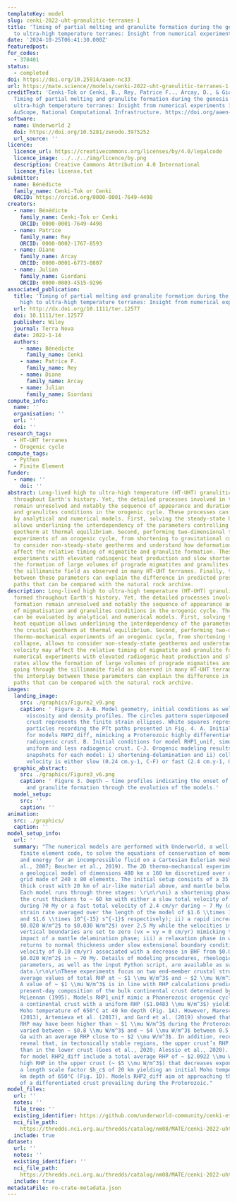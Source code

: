 ```yaml
---
templateKey: model
slug: cenki-2022-uht-granulitic-terranes-1
title: 'Timing of partial melting and granulite formation during the genesis of high
  to ultra‐high temperature terranes: Insight from numerical experiments'
date: '2024-10-25T06:41:30.000Z'
featuredpost:
for_codes:
  - 370401
status:
  - completed
doi: https://doi.org/10.25914/aaen-nc33
url: https://mate.science//models/cenki-2022-uht-granulitic-terranes-1
creditText: 'Cenki-Tok or Cenki, B., Rey, Patrice F.., Arcay, D., & Giordani, J. (2024).
  Timing of partial melting and granulite formation during the genesis of high to
  ultra‐high temperature terranes: Insight from numerical experiments [Data set].
  AuScope, National Computational Infrastructure. https://doi.org/aaen-nc33'
software:
  name: Underworld 2
  doi: https://doi.org/10.5281/zenodo.3975252
  url_source: ''
licence:
  licence_url: https://creativecommons.org/licenses/by/4.0/legalcode
  licence_image: ../../../img/licence/by.png
  description: Creative Commons Attribution 4.0 International
  licence_file: license.txt
submitter:
  name: Bénédicte
  family_name: Cenki-Tok or Cenki
  ORCID: https://orcid.org/0000-0001-7649-4498
creators:
  - name: Bénédicte
    family_name: Cenki-Tok or Cenki
    ORCID: 0000-0001-7649-4498
  - name: Patrice
    family_name: Rey
    ORCID: 0000-0002-1767-8593
  - name: Diane
    family_name: Arcay
    ORCID: 0000-0001-6773-0807
  - name: Julian
    family_name: Giordani
    ORCID: 0000-0003-4515-9296
associated_publication:
  title: 'Timing of partial melting and granulite formation during the genesis of
    high to ultra‐high temperature terranes: Insight from numerical experiments'
  url: http://dx.doi.org/10.1111/ter.12577
  doi: 10.1111/ter.12577
  publisher: Wiley
  journal: Terra Nova
  date: 2022-1-14
  authors:
    - name: Bénédicte
      family_name: Cenki
    - name: Patrice F.
      family_name: Rey
    - name: Diane
      family_name: Arcay
    - name: Julian
      family_name: Giordani
compute_info:
  name: ''
  organisation: ''
  url: ''
  doi: ''
research_tags:
  - HT‐UHT terranes
  - Orogenic cycle
compute_tags:
  - Python
  - Finite Element
funder:
  - name: ''
    doi: ''
abstract: Long‐lived high to ultra‐high temperature (HT‐UHT) granulitic terranes formed
  throughout Earth's history. Yet, the detailed processes involved in their formation
  remain unresolved and notably the sequence of appearance and duration of migmatisation
  and granulites conditions in the orogenic cycle. These processes can be evaluated
  by analytical and numerical models. First, solving the steady‐state heat equation
  allows underlining the interdependency of the parameters controlling the crustal
  geotherm at thermal equilibrium. Second, performing two‐dimensional thermo‐mechanical
  experiments of an orogenic cycle, from shortening to gravitational collapse, allows
  to consider non‐steady‐state geotherms and understand how deformation velocity may
  affect the relative timing of migmatite and granulite formation. These numerical
  experiments with elevated radiogenic heat production and slow shortening rates allow
  the formation of large volumes of prograde migmatites and granulites going through
  the sillimanite field as observed in many HT‐UHT terranes. Finally, the interplay
  between these parameters can explain the difference in predicted pressure‐temperature‐time
  paths that can be compared with the natural rock archive.
description: Long-lived high to ultra-high temperature (HT-UHT) granulitic terranes
  formed throughout Earth's history. Yet, the detailed processes involved in their
  formation remain unresolved and notably the sequence of appearance and duration
  of migmatisation and granulites conditions in the orogenic cycle. These processes
  can be evaluated by analytical and numerical models. First, solving the steady-state
  heat equation allows underlining the interdependency of the parameters controlling
  the crustal geotherm at thermal equilibrium. Second, performing two-dimensional
  thermo-mechanical experiments of an orogenic cycle, from shortening to gravitational
  collapse, allows to consider non-steady-state geotherms and understand how deformation
  velocity may affect the relative timing of migmatite and granulite formation. These
  numerical experiments with elevated radiogenic heat production and slow shortening
  rates allow the formation of large volumes of prograde migmatites and granulites
  going through the sillimanite field as observed in many HT-UHT terranes. Finally,
  the interplay between these parameters can explain the difference in predicted pressure-temperature-time
  paths that can be compared with the natural rock archive.
images:
  landing_image:
    src: ./graphics/Figure2_v9.png
    caption: ' Figure 2. A-B. Model geometry, initial conditions as well as geotherm,
      viscosity and density profiles. The circles pattern superimposed on the continental
      crust represents the finite strain ellipses. White squares represent the Lagrangian
      particles recording the PTt paths presented in Fig. 4. A. Initial conditions
      for models RHP2_diff, mimicking a Proterozoic highly differentiated and highly
      radiogenic crust. B. Initial conditions for model RHP1_unif, simulating a Phanerozoic
      uniform and less radiogenic crust. C-J. Orogenic modeling results showing two
      snapshots for each model: i) shortening-delamination and ii) collapse. Shortening
      velocity is either slow (0.24 cm.y-1, C-F) or fast (2.4 cm.y-1, G-J).'
  graphic_abstract:
    src: ./graphics/Figure3_v6.png
    caption: ' Figure 3. Depth – time profiles indicating the onset of partial melting
      and granulite formation through the evolution of the models.'
  model_setup:
    src: ''
    caption: ''
animation:
  src: ./graphics/
  caption: ''
model_setup_info:
  url: ''
  summary: "The numerical models are performed with Underworld, a well-tested open-source
    finite element code, to solve the equations of conservation of momentum, mass,
    and energy for an incompressible fluid on a Cartesian Eulerian mesh (Moresi et
    al., 2007; Beucher et al., 2019). The 2D thermo-mechanical experiments involve
    a geological model of dimensions 480 km x 160 km discretized over a computational
    grid made of 240 x 80 elements. The initial setup consists of a 35 km or 40 km
    thick crust with 20 km of air-like material above, and mantle below (Fig. 2A-B).
    Each model runs through three stages: \r\n\r\ni) a shortening phase during which
    the crust thickens to ~ 60 km with either a slow total velocity of 0.24 cm/yr
    during 70 My or a fast total velocity of 2.4 cm/yr during ~ 7 My (delivering a
    strain rate averaged over the length of the model of $1.6 \\times 10^{-16} s^{-1}$
    and $1.6 \\times 10^{-15} s^{-1}$ respectively); ii) a rapid increase in BHF (from
    $0.020 W/m^2$ to $0.030 W/m^2$) over 2.5 My while the velocities imposed on the
    vertical boundaries are set to zero (vx = vy = 0 cm/yr) mimicking the thermal
    impact of a mantle delamination phase; iii) a relaxation phase in which the crust
    returns to normal thickness under slow extensional boundary conditions (total
    velocity of 0.10 cm/yr) associated with a decrease in BHF from $0.030 W/m^2$ to
    $0.020 W/m^2$ in ~ 70 My. Details of modeling procedures, rheological and thermal
    parameters, as well as the input Python script, are available as supplementary
    data.\r\n\r\nThese experiments focus on two end-member crustal structures with
    average values of total RHP at ~ $1 \\mu W/m^3$ and ~ $2 \\mu W/m^3$ (Fig. 2).
    A value of ~ $1 \\mu W/m^3$ is in line with RHP calculations predicted from the
    present-day composition of the bulk continental crust determined by Taylor and
    McLennan (1995). Models RHP1_unif mimic a Phanerozoic orogenic cycle involving
    a continental crust with a uniform RHP ($1.0483 \\mu W/m^3$) yielding an initial
    Moho temperature of 650°C at 40 km depth (Fig. 1A). However, Mareschal and Jaupart
    (2013), Artemieva et al. (2017), and Gard et al. (2019) showed that the crustal
    RHP may have been higher than ~ $1 \\mu W/m^3$ during the Proterozoic, having
    varied between ~ $0.8 \\mu W/m^3$ and ~ $4 \\mu W/m^3$ between 0.5 Ga and 2.5
    Ga with an average RHP close to ~ $2 \\mu W/m^3$. In addition, recent studies
    reveal that, in tectonically stable regions, the upper crust’s RHP may be higher
    than in the lower crust (Goes et al., 2020; Alessio et al., 2020). The conditions
    for model RHP2_diff include a total average RHP of ~ $2.0922 \\mu W/m^3$ with
    high RHP in the upper crust (~ $5 \\mu W/m^3$) that decreases exponentially with
    a length scale factor $h_c$ of 20 km yielding an initial Moho temperature at 35
    km depth of 650°C (Fig. 1D). Models RHP2_diff aim at approaching thermal conditions
    of a differentiated crust prevailing during the Proterozoic."
model_files:
  url: ''
  notes: ''
  file_tree: ''
  existing_identifier: https://github.com/underworld-community/cenki-et-al-UHT-granulitic-terranes
  nci_file_path: 
    https://thredds.nci.org.au/thredds/catalog/nm08/MATE/cenki-2022-uht-granulitic-terranes-1/catalog.html
  include: true
dataset:
  url: ''
  notes: ''
  existing_identifier: ''
  nci_file_path: 
    https://thredds.nci.org.au/thredds/catalog/nm08/MATE/cenki-2022-uht-granulitic-terranes-1/catalog.html
  include: true
metadataFile: ro-crate-metadata.json
---
```

